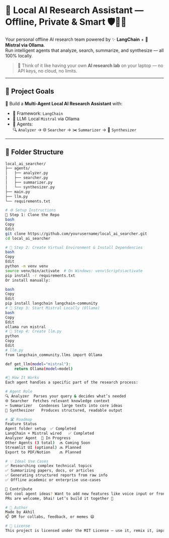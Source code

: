# 🚀 Local AI Research Assistant — Offline, Private & Smart 🛡️🧑‍💻

Your personal offline AI research team powered by ✨ **LangChain** + 🦙 **Mistral via Ollama**.  
Run intelligent agents that analyze, search, summarize, and synthesize — all 100% locally.

> 🏁 Think of it like having your own **AI research lab** on your laptop — no API keys, no cloud, no limits.

---

## 🌟 Project Goals

🎯 Build a **Multi-Agent Local AI Research Assistant** with:

- 🧩 Framework: `LangChain`  
- 🦙 LLM: Local `Mistral` via Ollama  
- 🤖 Agents:  
  🔍 `Analyzer` → 🌐 `Searcher` → ✂️ `Summarizer` → 🧠 `Synthesizer`

---

## 📂 Folder Structure

```bash
local_ai_searcher/
├── agents/
│   ├── analyzer.py
│   ├── searcher.py
│   ├── summarizer.py
│   └── synthesizer.py
├── main.py
├── llm.py
└── requirements.txt

# ⚙️ Setup Instructions
🧪 Step 1: Clone the Repo
bash
Copy
Edit
git clone https://github.com/yourusername/local_ai_searcher.git
cd local_ai_searcher

# 🐍 Step 2: Create Virtual Environment & Install Dependencies
bash
Copy
Edit
python -m venv venv
source venv/bin/activate  # On Windows: venv\Scripts\activate
pip install -r requirements.txt
Or install manually:

bash
Copy
Edit
pip install langchain langchain-community
# 🦙 Step 3: Start Mistral Locally (Ollama)
bash
Copy
Edit
ollama run mistral
# 🧠 Step 4: Create llm.py
python
Copy
Edit
# llm.py
from langchain_community.llms import Ollama

def get_llm(model="mistral"):
    return Ollama(model=model)

#🔧 How It Works
Each agent handles a specific part of the research process:

# Agent	Role
🔍 Analyzer	Parses your query & decides what’s needed
🌐 Searcher	Fetches relevant knowledge context
✂️ Summarizer	Condenses large texts into core ideas
🧠 Synthesizer	Produces structured, readable output

# 🛣️ Roadmap
Feature	Status
Agent folder setup	✅ Completed
LangChain + Mistral wired	✅ Completed
Analyzer Agent	🚧 In Progress
Other Agents (3 total)	🔜 Coming Soon
Streamlit UI (optional)	🔜 Planned
Export to PDF/Notion	🔜 Planned

# 💡 Ideal Use Cases
✅ Researching complex technical topics
✅ Summarizing papers, docs, or articles
✅ Generating structured reports from raw info
✅ Offline academic or enterprise use-cases

🤝 Contribute
Got cool agent ideas? Want to add new features like voice input or frontend UI?
PRs are welcome, bhai! Let’s build it together 💙

# 👤 Author
Made by Akhil
📫 DM for collabs, feedback, or memes 😄

# 📜 License
This project is licensed under the MIT License — use it, remix it, improve it!
